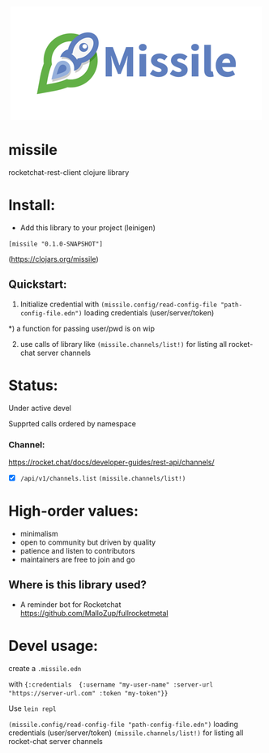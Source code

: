 <p align="center"><img src="/logo/logotype-horizontal.png"></p>

# missile
rocketchat-rest-client clojure library


# Install:

- Add this library to your project (leinigen)

`[missile "0.1.0-SNAPSHOT"]`

(https://clojars.org/missile)

## Quickstart:

1) Initialize credential with 
`(missile.config/read-config-file "path-config-file.edn")` loading  credentials (user/server/token)

*) a function for passing user/pwd is on wip

2) use calls of library like
`(missile.channels/list!)` for listing all rocket-chat server channels

# Status:

Under active devel

Supprted calls ordered by namespace


### Channel:
https://rocket.chat/docs/developer-guides/rest-api/channels/

- [x] `/api/v1/channels.list` `(missile.channels/list!)`




# High-order values:

- minimalism
- open to community but driven by quality
- patience and listen to contributors
- maintainers are free to join and go

##  Where is this library used?

- A reminder bot for Rocketchat
https://github.com/MalloZup/fullrocketmetal


# Devel usage:

create a `.missile.edn`

with `{:credentials  {:username "my-user-name" :server-url "https://server-url.com" :token "my-token"}}`

Use `lein repl`

`(missile.config/read-config-file "path-config-file.edn")` loading  credentials (user/server/token)
`(missile.channels/list!)` for listing all rocket-chat server channels

#
